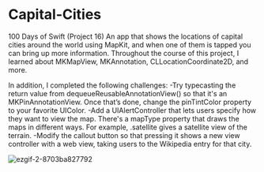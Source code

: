 # Capital-Cities
100 Days of Swift (Project 16) An app that shows the locations of capital cities around the world using MapKit, and when one of them is tapped you can bring up more information.
Throughout the course of this project, I learned about MKMapView, MKAnnotation, CLLocationCoordinate2D, and more.

In addition, I completed the following challenges:
-Try typecasting the return value from dequeueReusableAnnotationView() so that it's an MKPinAnnotationView. Once that’s done, change the pinTintColor property 
to your favorite UIColor.
-Add a UIAlertController that lets users specify how they want to view the map. There's a mapType property that draws the maps in different ways. For example, 
.satellite gives a satellite view of the terrain.
-Modify the callout button so that pressing it shows a new view controller with a web view, taking users to the Wikipedia entry for that city.

![ezgif-2-8703ba827792](https://user-images.githubusercontent.com/42749527/111240618-faf5bd80-85d1-11eb-852a-931fe5abbcf4.gif)

